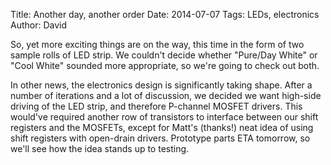 Title: Another day, another order
Date: 2014-07-07
Tags: LEDs, electronics
Author: David

So, yet more exciting things are on the way, this time in the form of two
sample rolls of LED strip.  We couldn't decide whether "Pure/Day White" or
"Cool White" sounded more appropriate, so we're going to check out both.

In other news, the electronics design is significantly taking shape.  After a
number of iterations and a lot of discussion, we decided we want high-side
driving of the LED strip, and therefore P-channel MOSFET drivers.  This
would've required another row of transistors to interface between our shift
registers and the MOSFETs, except for Matt's (thanks!) neat idea of using shift
registers with open-drain drivers.  Prototype parts ETA tomorrow, so we'll see
how the idea stands up to testing.

